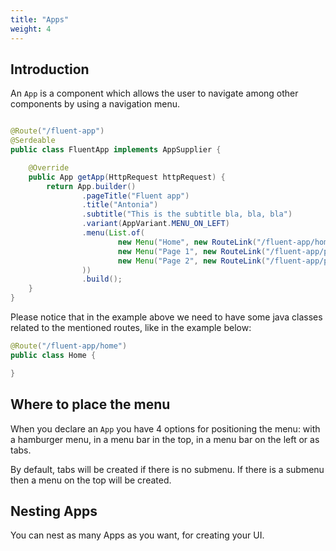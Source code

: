 ```yaml
---
title: "Apps"
weight: 4
---
```


## Introduction

An `App` is a component which allows the user to navigate among other components by using a navigation menu.

```java

@Route("/fluent-app")
@Serdeable
public class FluentApp implements AppSupplier {

    @Override
    public App getApp(HttpRequest httpRequest) {
        return App.builder()
                .pageTitle("Fluent app")
                .title("Antonia")
                .subtitle("This is the subtitle bla, bla, bla")
                .variant(AppVariant.MENU_ON_LEFT)
                .menu(List.of(
                        new Menu("Home", new RouteLink("/fluent-app/home"), true),
                        new Menu("Page 1", new RouteLink("/fluent-app/page1")),
                        new Menu("Page 2", new RouteLink("/fluent-app/page2"))
                ))
                .build();
    }
}

```

Please notice that in the example above we need to have some java classes related to the mentioned routes, like in the example below:

```java
@Route("/fluent-app/home")
public class Home {

}
```


## Where to place the menu

When you declare an `App` you have 4 options for positioning the menu: with a hamburger menu, in a menu bar in the top, in a menu bar on the left or as tabs.

By default, tabs will be created if there is no submenu. If there is a submenu then a menu on the top will be created.

## Nesting Apps

You can nest as many Apps as you want, for creating your UI.

